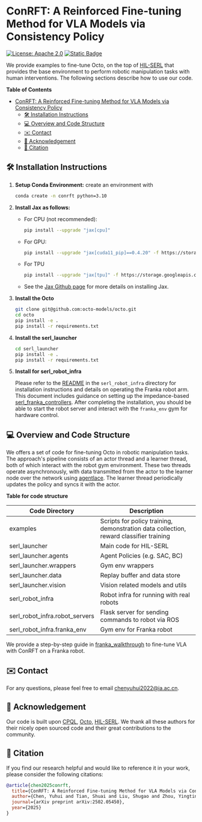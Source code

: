 # ConRFT: A Reinforced Fine-tuning Method for VLA Models via Consistency Policy

[![License: Apache 2.0](https://img.shields.io/badge/License-Apache%202.0-blue.svg)](https://opensource.org/licenses/Apache-2.0)
[![Static Badge](https://img.shields.io/badge/Project-Page-a)](https://cccedric.github.io/conrft/)

We provide examples to fine-tune Octo, on the top of [HIL-SERL](https://github.com/rail-berkeley/hil-serl) that provides the base environment to perform robotic manipulation tasks with human interventions. The following sections describe how to use our code. 


**Table of Contents**
- [ConRFT: A Reinforced Fine-tuning Method for VLA Models via Consistency Policy](#conrft-a-reinforced-fine-tuning-method-for-vla-models-via-consistency-policy)
  - [🛠️ Installation Instructions](#️-installation-instructions)
  - [💻 Overview and Code Structure](#-overview-and-code-structure)
  - [✉️ Contact](#️-contact)
  - [🙏 Acknowledgement](#-acknowledgement)
  - [📝 Citation](#-citation)

## 🛠️ Installation Instructions
1. **Setup Conda Environment:**
    create an environment with
    ```bash
    conda create -n conrft python=3.10
    ```

2. **Install Jax as follows:**
    - For CPU (not recommended):
        ```bash
        pip install --upgrade "jax[cpu]"
        ```

    - For GPU:
        ```bash
        pip install --upgrade "jax[cuda11_pip]==0.4.20" -f https://storage.googleapis.com/jax-releases/jax_cuda_releases.html
        ```

    - For TPU
        ```bash
        pip install --upgrade "jax[tpu]" -f https://storage.googleapis.com/jax-releases/libtpu_releases.html
        ```
    - See the [Jax Github page](https://github.com/google/jax) for more details on installing Jax.

3. **Install the Octo**
    ```bash
    git clone git@github.com:octo-models/octo.git
    cd octo
    pip install -e .
    pip install -r requirements.txt
    ```

4. **Install the serl_launcher**
    ```bash
    cd serl_launcher
    pip install -e .
    pip install -r requirements.txt
    ```

5. **Install for serl_robot_infra** 
   
   Please refer to the [README](./serl_robot_infra/README.md) in the `serl_robot_infra` directory for installation instructions and details on operating the Franka robot arm. This document includes guidance on setting up the impedance-based [serl_franka_controllers](https://github.com/rail-berkeley/serl_franka_controllers). After completing the installation, you should be able to start the robot server and interact with the `franka_env` gym for hardware control.


## 💻 Overview and Code Structure

We offers a set of code for fine-tuning Octo in robotic manipulation tasks. The approach's pipeline consists of an actor thread and a learner thread, both of which interact with the robot gym environment. These two threads operate asynchronously, with data transmitted from the actor to the learner node over the network using [agentlace](https://github.com/youliangtan/agentlace). The learner thread periodically updates the policy and syncs it with the actor. 

**Table for code structure**

| Code Directory | Description |
| --- | --- |
| examples | Scripts for policy training, demonstration data collection, reward classifier training |
| serl_launcher | Main code for HIL-SERL |
| serl_launcher.agents | Agent Policies (e.g. SAC, BC) |
| serl_launcher.wrappers | Gym env wrappers |
| serl_launcher.data | Replay buffer and data store |
| serl_launcher.vision | Vision related models and utils |
| serl_robot_infra | Robot infra for running with real robots |
| serl_robot_infra.robot_servers | Flask server for sending commands to robot via ROS |
| serl_robot_infra.franka_env | Gym env for Franka robot |

We provide a step-by-step guide in [franka_walkthrough](/docs/franka_walkthrough.md) to fine-tune VLA with ConRFT on a Franka robot.

## ✉️ Contact
For any questions, please feel free to email [chenyuhui2022@ia.ac.cn](mailto:chenyuhui2022@ia.ac.cn).

## 🙏 Acknowledgement
Our code is built upon [CPQL](https://github.com/cccedric/cpql/), [Octo](https://github.com/octo-models/octo), [HIL-SERL](https://github.com/rail-berkeley/hil-serl). We thank all these authors for their nicely open sourced code and their great contributions to the community.

## 📝 Citation

If you find our research helpful and would like to reference it in your work, please consider the following citations:

```bibtex
@article{chen2025conrft,
  title={ConRFT: A Reinforced Fine-tuning Method for VLA Models via Consistency Policy},
  author={Chen, Yuhui and Tian, Shuai and Liu, Shugao and Zhou, Yingting and Li, Haoran and Zhao, Dongbin},
  journal={arXiv preprint arXiv:2502.05450},
  year={2025}
}
```
